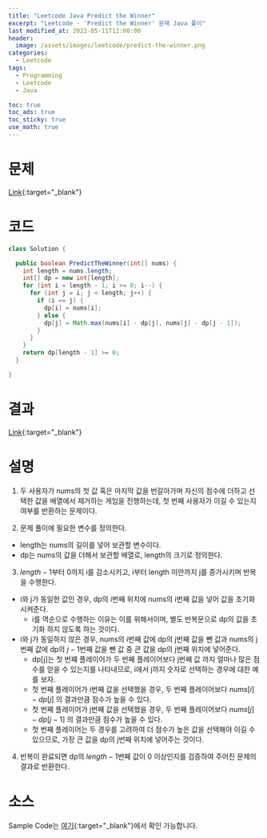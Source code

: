 ```yaml
---
title: "Leetcode Java Predict the Winner"
excerpt: "Leetcode - 'Predict the Winner' 문제 Java 풀이"
last_modified_at: 2022-05-11T12:00:00
header:
  image: /assets/images/leetcode/predict-the-winner.png
categories:
  - Leetcode
tags:
  - Programming
  - Leetcode
  - Java

toc: true
toc_ads: true
toc_sticky: true
use_math: true
---
```

# 문제
[Link](https://leetcode.com/problems/predict-the-winner/){:target="_blank"}

# 코드
```java
class Solution {

  public boolean PredictTheWinner(int[] nums) {
    int length = nums.length;
    int[] dp = new int[length];
    for (int i = length - 1; i >= 0; i--) {
      for (int j = i; j < length; j++) {
        if (i == j) {
          dp[i] = nums[i];
        } else {
          dp[j] = Math.max(nums[i] - dp[j], nums[j] - dp[j - 1]);
        }
      }
    }
    return dp[length - 1] >= 0;
  }

}
```

# 결과
[Link](https://leetcode.com/submissions/detail/697149513/){:target="_blank"}

# 설명
1. 두 사용자가 nums의 첫 값 혹은 마지막 값을 번갈아가며 자신의 점수에 더하고 선택한 값을 배열에서 제거하는 게임을 진행하는데, 첫 번째 사용자가 이길 수 있는지 여부를 반환하는 문제이다.

2. 문제 풀이에 필요한 변수를 정의한다.
- length는 nums의 길이를 넣어 보관할 변수이다.
- dp는 nums의 값을 더해서 보관할 배열로, length의 크기로 정의한다.

3. $length - 1$부터 0까지 i를 감소시키고, i부터 length 미만까지 j를 증가시키며 반복을 수행한다.
- i와 j가 동일한 값인 경우, dp의 i번째 위치에 nums의 i번째 값을 넣어 값을 초기화시켜준다.
  - i를 역순으로 수행하는 이유는 이를 위해서이며, 별도 반복문으로 dp의 값을 초기화 하지 않도록 하는 것이다.
- i와 j가 동일하지 않은 경우, nums의 i번째 값에 dp의 j번째 값을 뺀 값과 nums의 j번째 값에 dp의 $j - 1$번째 값을 뺀 값 중 큰 값을 dp의 j번째 위치에 넣어준다.
  - dp[j]는 첫 번쨰 플레이어가 두 번째 플레이어보다 j번째 값 까지 얼마나 많은 점수를 얻을 수 있는지를 나타내므로, i에서 j까지 숫자로 선택하는 경우에 대한 예를 보자.
  - 첫 번째 플레이어가 i번째 값을 선택했을 경우, 두 번째 플레이어보다 $nums[i] - dp[j]$ 의 결과만큼 점수가 높을 수 있다.
  - 첫 번째 플레이어가 j번째 값을 선택했을 경우, 두 번째 플레이어보다 $nums[j] - dp[j - 1]$ 의 결과만큼 점수가 높을 수 있다.
  - 첫 번째 플레이어는 두 경우를 고려하여 더 점수가 높은 값을 선택해야 이길 수 있으므로, 가장 큰 값을 dp의 j번째 위치에 넣어주는 것이다.

4. 반복이 완료되면 dp의 $length - 1$번째 값이 0 이상인지를 검증하여 주어진 문제의 결과로 반환한다.

# 소스
Sample Code는 [여기](https://github.com/GracefulSoul/leetcode/blob/master/src/main/java/gracefulsoul/problems/PredictTheWinner.java){:target="_blank"}에서 확인 가능합니다.